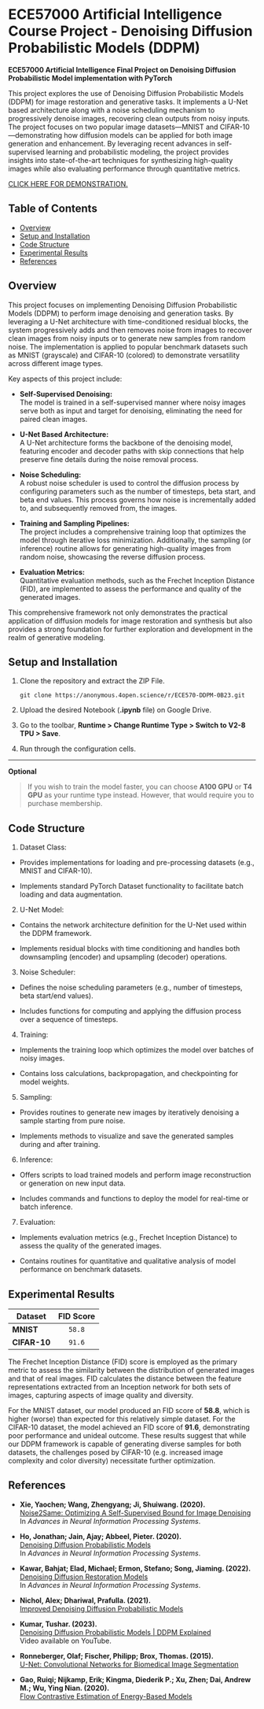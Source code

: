 # ECE57000 Artificial Intelligence Course Project - Denoising Diffusion Probabilistic Models (DDPM)
**ECE57000 Artificial Intelligence Final Project on Denoising Diffusion Probabilistic Model implementation with PyTorch**

This project explores the use of Denoising Diffusion Probabilistic Models (DDPM) for image restoration and generative tasks. It implements a U-Net based architecture along with a noise scheduling mechanism to progressively denoise images, recovering clean outputs from noisy inputs. The project focuses on two popular image datasets—MNIST and CIFAR-10—demonstrating how diffusion models can be applied for both image generation and enhancement. By leveraging recent advances in self-supervised learning and probabilistic modeling, the project provides insights into state-of-the-art techniques for synthesizing high-quality images while also evaluating performance through quantitative metrics.

[CLICK HERE FOR DEMONSTRATION.](https://drive.google.com/drive/folders/1dVUsL9CiLiVIpIBU00i93QVrgz6NrtPE?usp=sharing)

## Table of Contents

- [Overview](#overview)
- [Setup and Installation](#setup-and-installation)
- [Code Structure](#code-structure)
- [Experimental Results](#experimental-results)
- [References](#references)

## Overview

This project focuses on implementing Denoising Diffusion Probabilistic Models (DDPM) to perform image denoising and generation tasks. By leveraging a U-Net architecture with time-conditioned residual blocks, the system progressively adds and then removes noise from images to recover clean images from noisy inputs or to generate new samples from random noise. The implementation is applied to popular benchmark datasets such as MNIST (grayscale) and CIFAR-10 (colored) to demonstrate versatility across different image types.

Key aspects of this project include:

- **Self-Supervised Denoising:**  
  The model is trained in a self-supervised manner where noisy images serve both as input and target for denoising, eliminating the need for paired clean images.

- **U-Net Based Architecture:**  
  A U-Net architecture forms the backbone of the denoising model, featuring encoder and decoder paths with skip connections that help preserve fine details during the noise removal process.

- **Noise Scheduling:**  
  A robust noise scheduler is used to control the diffusion process by configuring parameters such as the number of timesteps, beta start, and beta end values. This process governs how noise is incrementally added to, and subsequently removed from, the images.

- **Training and Sampling Pipelines:**  
  The project includes a comprehensive training loop that optimizes the model through iterative loss minimization. Additionally, the sampling (or inference) routine allows for generating high-quality images from random noise, showcasing the reverse diffusion process.

- **Evaluation Metrics:**  
  Quantitative evaluation methods, such as the Frechet Inception Distance (FID), are implemented to assess the performance and quality of the generated images.

This comprehensive framework not only demonstrates the practical application of diffusion models for image restoration and synthesis but also provides a strong foundation for further exploration and development in the realm of generative modeling.
## Setup and Installation
1. Clone the repository and extract the ZIP File.
    
    ```git clone https://anonymous.4open.science/r/ECE570-DDPM-0B23.git```
2. Upload the desired Notebook (**.ipynb** file) on Google Drive.
3. Go to the toolbar, **Runtime > Change Runtime Type > Switch to V2-8 TPU > Save**.
4. Run through the configuration cells.

---
**Optional**
> If you wish to train the model faster, you can choose **A100 GPU** or **T4 GPU** as your runtime type instead. However, that would require you to purchase membership.
## Code Structure
1. Dataset Class:

+ Provides implementations for loading and pre-processing datasets (e.g., MNIST and CIFAR-10).

+ Implements standard PyTorch Dataset functionality to facilitate batch loading and data augmentation.

2. U-Net Model:

+ Contains the network architecture definition for the U-Net used within the DDPM framework.

+ Implements residual blocks with time conditioning and handles both downsampling (encoder) and upsampling (decoder) operations.

3. Noise Scheduler:

+ Defines the noise scheduling parameters (e.g., number of timesteps, beta start/end values).

+ Includes functions for computing and applying the diffusion process over a sequence of timesteps.

4. Training:

+ Implements the training loop which optimizes the model over batches of noisy images.

+ Contains loss calculations, backpropagation, and checkpointing for model weights.

5. Sampling:

+ Provides routines to generate new images by iteratively denoising a sample starting from pure noise.

+ Implements methods to visualize and save the generated samples during and after training.

6. Inference:

+ Offers scripts to load trained models and perform image reconstruction or generation on new input data.

+ Includes commands and functions to deploy the model for real-time or batch inference.

7. Evaluation:

+ Implements evaluation metrics (e.g., Frechet Inception Distance) to assess the quality of the generated images.

+ Contains routines for quantitative and qualitative analysis of model performance on benchmark datasets.
## Experimental Results

|Dataset        | FID Score     |
| ------------- |:-------------:|
| **MNIST**         | `58.8`          |
| **CIFAR-10**      | `91.6`          |

The Frechet Inception Distance (FID) score is employed as the primary metric to assess the similarity between the distribution of generated images and that of real images. FID calculates the distance between the feature representations extracted from an Inception network for both sets of images, capturing aspects of image quality and diversity.

For the MNIST dataset, our model produced an FID score of **58.8**, which is higher (worse) than expected for this relatively simple dataset. For the CIFAR-10 dataset, the model achieved an FID score of **91.6**, demonstrating poor performance and unideal outcome. These results suggest that while our DDPM framework is capable of generating diverse samples for both datasets, the challenges posed by CIFAR-10 (e.g. increased image complexity and color diversity) necessitate further optimization.
## References


- **Xie, Yaochen; Wang, Zhengyang; Ji, Shuiwang. (2020).**  
  [Noise2Same: Optimizing A Self-Supervised Bound for Image Denoising](https://arxiv.org/abs/2010.11971)  
  In *Advances in Neural Information Processing Systems*.

- **Ho, Jonathan; Jain, Ajay; Abbeel, Pieter. (2020).**  
  [Denoising Diffusion Probabilistic Models](https://arxiv.org/abs/2006.11239)  
  In *Advances in Neural Information Processing Systems*.

- **Kawar, Bahjat; Elad, Michael; Ermon, Stefano; Song, Jiaming. (2022).**  
  [Denoising Diffusion Restoration Models](https://arxiv.org/abs/2201.11793)  
  In *Advances in Neural Information Processing Systems*.

- **Nichol, Alex; Dhariwal, Prafulla. (2021).**  
  [Improved Denoising Diffusion Probabilistic Models](https://arxiv.org/abs/2102.09672)  


- **Kumar, Tushar. (2023).**  
  [Denoising Diffusion Probabilistic Models | DDPM Explained](https://www.youtube.com/watch?v=H45lF4sUgiE)  
  Video available on YouTube.

- **Ronneberger, Olaf; Fischer, Philipp; Brox, Thomas. (2015).**  
  [U-Net: Convolutional Networks for Biomedical Image Segmentation](https://arxiv.org/abs/1505.04597)  

- **Gao, Ruiqi; Nijkamp, Erik; Kingma, Diederik P.; Xu, Zhen; Dai, Andrew M.; Wu, Ying Nian. (2020).**  
  [Flow Contrastive Estimation of Energy-Based Models](https://arxiv.org/abs/1912.00589)
